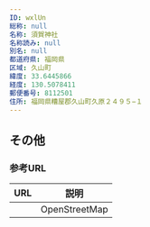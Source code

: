 ```yaml
---
ID: wxlUn
総称: null
名称: 須賀神社
名称読み: null
別名: null
都道府県: 福岡県
区域: 久山町
緯度: 33.6445866
経度: 130.5078411
郵便番号: 8112501
住所: 福岡県糟屋郡久山町久原２４９５−１
---
```


## その他

### 参考URL

| URL | 説明          |
| --- | ------------- |
|     | OpenStreetMap |
